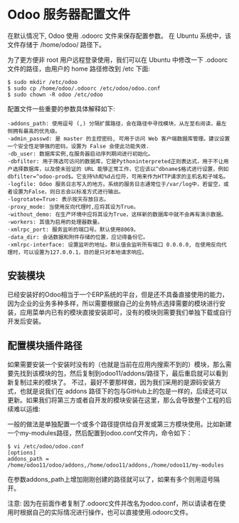 # Odoo 服务器配置文件

  在默认情况下, Odoo 使用 .odoorc 文件来保存配置参数。
  在 Ubuntu 系统中，该文件存储于 /home/odoo/ 路径下。


  为了更方便非 root 用户远程登录使用，我们可以在 Ubuntu 中修改一下 .odoorc 文件的路径，由用户的 home 路径修改到 /etc 下面:

    $ sudo mkdir /etc/odoo
    $ sudo cp /home/odoo/.odoorc /etc/odoo/odoo.conf
    $ sudo chown -R odoo /etc/odoo


  配置文件一些重要的参数具体解释如下:

    ·addons_path: 使用逗号 (,) 分隔扩展路径，会在路径中寻找模块，从左至右阅读，最左侧拥有最高的优先级。
    ·admin_passwd: 是 master 的主控密码, 可用于访问 Web 客户端数据库管理。建议设置一个安全性足够强的密码，设置为 False 会使此功能失效.
    ·db_user: 数据库实例,在服务器启动序列期间进行初始化。
    ·dbfilter: 用于筛选可访问的数据库，它是Pythoninterpreted正则表达式，用于不让用户选择数据库，以及使未验证的 URL 能够正常工作，它应该以^dbname$格式进行设置，例如 dbfilter=^odoo-prod$。它支持%h和%d占位符，可用来作为HTTP请求的主机名和子域名。
    ·logfile: Odoo 服务日志写入的地方。系统的服务日志通常位于/var/log中，若留空，或者设置为False，则日志会以标准方式进行输出。
    ·logrotate=True: 表示按天存放日志。
    ·proxy_mode: 当使用反向代理时,应将其设为True。
    ·without_demo: 在生产环境中应将其设为True，这样新的数据库中就不会再有演示数据。
    ·workers: 其值为启用的处理器数量。
    ·xmlrpc_port: 服务监听的端口号。默认使用8069。
    ·data_dir: 会话数据和附件存储的位置，应记得备份它。
    ·xmlrpc-interface: 设置监听的地址。默认值会监听所有端口 0.0.0.0, 在使用反向代理时，可以设置为127.0.0.1，目的是只对本地请求响应。


## 安装模块

  已经安装好的Odoo相当于一个ERP系统的平台，但是还不具备直接使用的能力，因为企业的业务多种多样，所以需要根据自己的业务特点选择需要的模块进行安装，应用菜单内已有的模块直接安装即可，没有的模块则需要我们单独下载或自行开发后安装。

## 配置模块插件路径

如果需要安装一个安装时没有的（也就是当前在应用内搜索不到的）模块，那么需要先找到该模块的包，然后复制到odoo11/addons/路径下，最后重启就可以看到新复制过来的模块了。
不过，最好不要那样做，因为我们采用的是源码安装方式，也就是说我们在 addons 路径下的包与GitHub上的包是一样的，后续还可以更新。如果我们将第三方或者自开发的模块安装在这里，那么会导致整个工程的后续难以运维:

一般的做法是单独配置一个或多个路径提供给自开发或第三方模块使用。比如新建一个my-modules路径，然后配置到odoo.conf文件内，命令如下：

    $ vi /etc/odoo/odoo.conf
    [options]
    addons_path = /home/odoo11/odoo/addons,/home/odoo11/addons,/home/odoo11/my-modules

在参数addons_path上增加刚刚创建的路径就可以了，如果有多个则用逗号隔开。

注意: 因为在前面作者复制了.odoorc文件并改名为odoo.conf，所以请读者在使用时根据自己的实际情况进行操作，也可以直接使用.odoorc文件。


